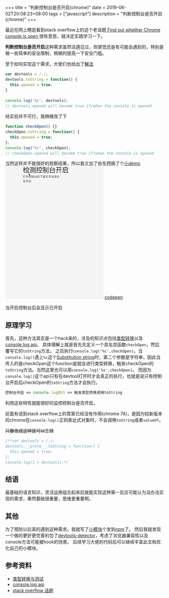 +++
title = "判断控制台是否开启(chrome)"
date = 2019-06-02T20:08:23+08:00
tags = ["javascript"]
description = "判断控制台是否开启(chrome)"
+++

最近在网上瞎逛看到stack overflow上的这个老话题[ Find out whether Chrome console is open ](https://stackoverflow.com/questions/7798748/find-out-whether-chrome-console-is-open/30638226#30638226)很有意思，就决定实践学习一下。

**判断控制台是否开启**这种需求虽然没遇见过，但感觉还是有可能会遇到的，特别是做一些简单的安全限制，稍微的提高一下安全门槛。

至于如何实现这个需求，大佬们也给出了[解法](https://stackoverflow.com/a/7809413)
```js
var devtools = /./;
devtools.toString = function() {
  this.opened = true;
}

console.log('%c', devtools);
// devtools.opened will become true if/when the console is opened
```

经实验并不可行，我稍微改了下
```js
function checkOpen() {}
checkOpen.toString = function() {
  this.opened = true;
};
console.log("%c", checkOpen);
// checkOpen.opened will become true if/when the console is opened
```

当然这样并不能很好的观察结果，所以我又加了些东西搞了个[小demo](https://learn.eon-lee.site/build/detect-console-open/)
![detect-devtool-open.gif](/images/detect-devtool-open.gif)
[codepen](https://codepen.io/3wellh/pen/OYoGNq)

当开启控制台后会显示已开启

## 原理学习

首先，这种方法其实是一个hack来的，涉及的知识点包括[类型转换](https://yanhaijing.com/es5/#102)以及[console.log api](https://developer.mozilla.org/en-US/docs/Web/API/console)。
具体理解上就是首先先定义一个具名空函数`checkOpen`，然后覆写它的`toString`方法。
之后执行`console.log('%c',checkOpen)`。当`console.log()`遇上`%c`这个[Substitution string](https://developer.mozilla.org/en-US/docs/Web/API/console#Outputting_text_to_the_console)时，第二个参数是字符串，因此当传入的是checkOpen这个function是就会进行类型转换，触发checkOpen的`toString`方法。当然这里也可以用`console.log('%s',checkOpen)`。
而因为`console.log()`这个api只有在devtool打开时才会真正的执行，也就是说只有控制台开启后checkOpen的`toString`方法才会执行。
```js
控制台开启 => console.log执行 => 触发类型转换调用toString
```
利用这些特性就能很好的监控控制台是否开启。

前面有说到stack overflow上的答案已经没有作用(chrome 74)，是因为较新版本的chrome在`console.log()`正则表达式对象时，不会调用`toString`或者`valueOf`。

~~只要改成这样就可以生效~~
```js
/**var devtools = /./;
devtools.__proto__.toString = function() {
  this.opened = true;
};
console.log(1 + devtools);*/
```

## 结语
最基础的语言知识，灵活运用组合起来后就能实现这种第一反应可能认为没办法实现的需求，果然基础很重要，思维更重要啊。

## 其他
为了预防以后真的遇到这种需求。我就写了[小模块](https://github.com/eon-lee96/detect-devtool-open)个发到[npm](https://www.npmjs.com/package/@eonlee/detect-devtool-open)了。
然后我就发现一个做的更好更完善的包了[devtools-detector](https://github.com/AEPKILL/devtools-detector)，考虑了浏览器兼容性以及console方法可能被hook的场景。
后续学习大佬的代码后可以继续丰富此文和优化自己的小模块。

## 参考资料
* [类型转换与测试](https://yanhaijing.com/es5/#102)
* [console.log api](https://developer.mozilla.org/en-US/docs/Web/API/console)
* [stack overflow 话题](https://stackoverflow.com/questions/7798748/find-out-whether-chrome-console-is-open/30638226#30638226)
